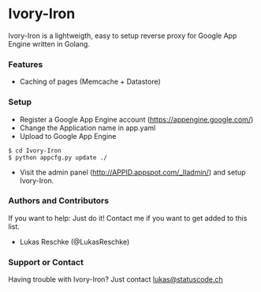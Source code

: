 # Ivory-Iron
Ivory-Iron is a lightweigth, easy to setup reverse proxy for Google App Engine written in Golang.

### Features
* Caching of pages (Memcache + Datastore)

### Setup
* Register a Google App Engine account (https://appengine.google.com/)
* Change the Application name in app.yaml
* Upload to Google App Engine

```
$ cd Ivory-Iron
$ python appcfg.py update ./
```

* Visit the admin panel (http://APPID.appspot.com/_IIadmin/) and setup Ivory-Iron.

### Authors and Contributors
If you want to help: Just do it! Contact me if you want to get added to this list.
* Lukas Reschke (@LukasReschke)

### Support or Contact
Having trouble with Ivory-Iron? Just contact lukas@statuscode.ch